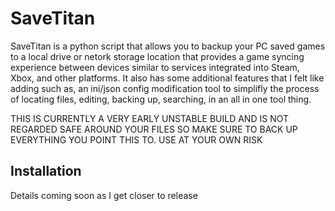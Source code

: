 
# SaveTitan

SaveTitan is a python script that allows you to backup your PC saved games to a local drive or netork storage location that provides a game syncing experience between devices similar to services integrated into Steam, Xbox, and other platforms. It also has some additional features that I felt like adding such as, an ini/json config modification tool to simplifly the process of locating files, editing, backing up, searching, in an all in one tool thing.

THIS IS CURRENTLY A VERY EARLY UNSTABLE BUILD AND IS NOT REGARDED SAFE AROUND YOUR FILES SO MAKE SURE TO BACK UP EVERYTHING YOU POINT THIS TO. USE AT YOUR OWN RISK


## Installation

Details coming soon as I get closer to release